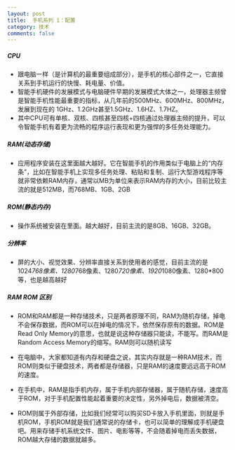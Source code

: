 ```yaml
---
layout: post
title:  手机系列 1：配置
category: 技术
comments: false
---
```


##### CPU

* 跟电脑一样（是计算机的最重要组成部分），是手机的核心部件之一，它直接关系到手机运行的快慢、耗电量、价值。
* 智能手机硬件的发展模式与电脑硬件早期的发展模式大体之一，处理器主频曾是智能手机性能最重要的指标，从几年前的500MHz、600MHz、800MHz，发展到现在的 1GHz、1.2GHz甚至1.5GHz、1.6HZ、1.7HZ。
* 其中CPU可有单核、双核、四核甚至四核+四核通过处理器主频的提升，可以令智能手机有着更为流畅的程序运行表现和更为强悍的多任务处理能力。
　　
##### RAM(动态存储)

* 应用程序安装在这里面越大越好。它在智能手机的作用类似于电脑上的“内存条”，比如在智能手机上实现多任务处理、粘贴和复制、运行大型游戏程序等就非常依赖RAM内存，通常以MB为单位来表示RAM内存的大小，目前比较主流的就是512MB，而768MB、1GB、2GB

##### ROM(静态内存)

* 操作系统被安装在里面。越大越好，目前主流的是8GB、16GB、32GB。

##### 分辨率

* 屏的大小、视觉效果、分辨率直接关系到使用者的感觉，目前主流的是1024*768像素、1280*768像素、1280*720像素、1920*1080像素、1280*800等，也是越高越好


 
##### RAM ROM 区别

* ROM和RAM都是一种存储技术，只是两者原理不同，RAM为随机存储，掉电不会保存数据，而ROM可以在掉电的情况下，依然保存原有的数据。ROM是Read Only Memory的意思，也就是说这种存储器只能读，不能写。而RAM是Random Access Memory的缩写。RAM则可以随机读写
 
* 在电脑中，大家都知道有内存和硬盘之说，其实内存就是一种RAM技术，而ROM则类似于硬盘技术，两者都是存储器，只是RAM的速度要远远高于ROM的速度。

* 在手机中，RAM是指手机内存，属于手机内部存储器，属于随机存储，速度高于ROM，对于手机配置性能起着重要的决定性，另外掉电后，数据被清空。

* ROM则属于外部存储，比如我们经常可以购买SD卡放入手机里面，则就是手机ROM，手机ROM就是我们通常说的存储卡，也可以简单的理解成手机硬盘吧。用来存储手机系统文件、图片、电影等等，不会随着掉电而丢失数据，ROM越大存储的数据就越多。
 
 
 
 
 
 
 
 
 
 
 
 
 